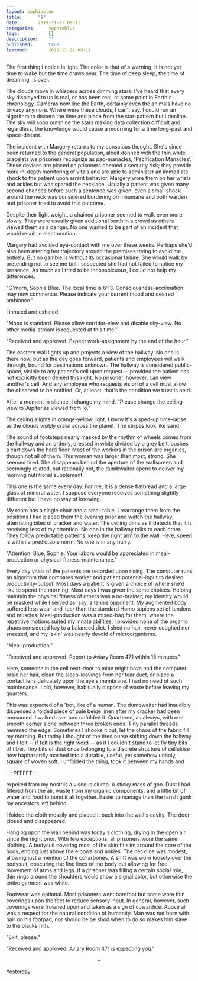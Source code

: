 ```yaml
---
layout:	sophieblue
title:		"9"
date:		2019-11-21 09:11
categories:		sophieblue
tags:			[]
description:	""
published: 		true
lastmod:		2019-11-21 09:11
---
```


The first thing I notice is light. The color is that of a warning; It is not yet time to wake but the time draws near. The time of deep sleep, the time of dreaming, is over.

The clouds move in whispers across dimming stars. I've heard that every sky displayed to us is real, or has been real, at some point in Earth's chronology. Cameras now line the Earth, certainly even the animals have no privacy anymore. Where were these clouds, I can't say. I could run an algorithm to discern the time and place from the star-pattern but I decline. The sky will soon outshine the stars making data collection difficult and regardless, the knowledge would cause a mourning for a time long-past and space-distant. 

The incident with Margery returns to my conscious thought. She's since been returned to the general population, albeit donned with the thin white bracelets we prisoners recognize as pac-manacles; 'Pacification Manacles'. These devices are placed on prisoners deemed a security risk; they provide more in-depth monitoring of vitals and are able to administer an immediate shock to the patient upon errant behavior. Margery wore them on her wrists and ankles but was spared the necklace. Usually a patient was given many second chances before such a sentence was given; even a small shock around the neck was considered bordering on inhumane and both warden and prisoner tried to avoid this outcome. 

Despite their light weight, a chained prisoner seemed to walk even more slowly. They were usually given additional berth in a crowd as others viewed them as a danger. No one wanted to be part of an incident that would result in electrocution.

Margery had avoided eye-contact with me over these weeks. Perhaps she'd also been altering her trajectory around the premises trying to avoid me entirely. But no gamble is without its occasional failure. She would walk by pretending not to see me but I suspected she had not failed to notice my presence. As much as I tried to be inconspicuous, I could not help my differences. 

"G'morn, Sophie Blue. The local time is 6:13. Consciousness-acclimation may now commence. Please indicate your current mood and desired ambiance."

I inhaled and exhaled.

"Mood is standard. Please allow corridor-view and disable sky-view. No other media-stream is requested at this time."

"Received and approved. Expect work-assignment by the end of the hour."

The eastern wall lights up and projects a view of the hallway. No one is there now, but as the day goes forward, patients and employees will walk through, bound for destinations unknown. The hallway is considered public-space, visible to any patient's cell upon request -- provided the patient has not explicitly been denied this right. No prisoner, however, can view another's cell. And any employee who requests vision of a cell must allow the observed to be notified. Or, at least, that's the condition we trust is held.

After a moment in silence, I change my mind. "Please change the ceiling-view to Jupiter as viewed from Io."

The ceiling alights in orange-yellow light. I know it's a sped-up time-lapse as the clouds visibly crawl across the planet. The stripes look like sand.

The sound of footsteps nearly masked by the rhythm of wheels comes from the hallway and an orderly, dressed in white divided by a grey belt, pushes a cart down the hard floor. Most of the workers in the prison are organics, though not all of them. This woman was larger than most, strong. She seemed tired. She disappears behind the aperture of the wallscreen and seemingly related, but rationally not, the dumbwaiter opens to deliver my morning nutritional supplement. 

This one is the same every day. For me, it is a dense flatbread and a large glass of mineral water. I suppose everyone receives something slightly different but I have no way of knowing. 

My room has a single chair and a small table. I rearrange them from the positions I had placed them the evening prior and watch the hallway, alternating bites of cracker and water. The ceiling dims as it detects that it is receiving less of my attention. No one in the hallway talks to each other. They follow predictable patterns, keep the right arm to the wall. Here, speed is within a predictable norm. No one is in any hurry.

"Attention: Blue, Sophie. Your labors would be appreciated in meal-production or physical-fitness-maintenance."

Every day vitals of the patients are recorded upon rising. The computer runs an algorithm that compares worker and patient potential-input to desired productivity-output. Most days a patient is given a choice of where she'd like to spend the morning. Most days I was given the same choices. Helping maintain the physical fitness of others was a no-brainer; my identity would be masked while I served as, say, a tennis opponent. My augmented body suffered less wear-and-tear than the standard Homo sapiens set of tendons and muscles. Meal-production was a mixed-bag for them; where the repetitive motions suited my innate abilities, I provided none of the organic chaos considered key to a balanced diet. I shed no hair, never coughed nor sneezed, and my 'skin' was nearly devoid of microorganisms. 

"Meal-production."

"Received and approved. Report to Aviary Room 471 within 15 minutes."

Here, someone in the cell next-door to mine might have had the computer braid her hair, clean the sleep-leavings from her tear duct, or place a contact lens delicately upon the eye's membrane. I had no need of such maintenance. I did, however, habitually dispose of waste before leaving my quarters.

This was expected of a 'bot, like of a human. The dumbwaiter had inaudibly dispensed a folded piece of pale beige linen after my cracker had been consumed. I walked over and unfolded it. Quartered, as always, with one smooth corner alone between three broken ends. Tiny parallel threads hemmed the edge. Sometimes I shooke it out, let the chaos of the fabric fill my morning. But today I thought of the tired nurse shifting down the hallway and I felt -- if felt is the right word -- as if I couldn't stand to let fly tiny bits of fiber. Tiny bits of dust once belonging to a discrete structure of cellulose now haphazardly mashed into a durable, useful, yet somehow unholy, square of woven soft. I unfolded the thing, took it between my hands and 

---PFFFFT!---

expelled from my nostrils a viscous clump. A sticky mass of goo. Dust I had filtered from the air, waste from my organic components, and a little bit of water and food to bond it all together. Easier to manage than the tarish gunk my ancestors left behind.

I folded the cloth messily and placed it back into the wall's cavity. The door closed and disappeared. 

Hanging upon the wall behind was today's clothing, drying in the open air since the night prior. With few exceptions, all prisoners wore the same clothing. A bodysuit covering most of the skin fit slim around the core of the body, ending just above the elbows and ankles. The neckline was modest, allowing just a mention of the collarbones. A shift was worn loosely over the bodysuit, obscuring the fine lines of the body but allowing for free movement of arms and legs. If a prisoner was filling a certain social role, thin rings around the shoulders would show a signal color, but otherwise the entire garment was white.

Footwear was optional. Most prisoners went barefoot but some wore thin coverings upon the feet to reduce sensory input. In general, however, such coverings were frowned upon and taken as a sign of cowardice. Above all was a respect for the natural condition of humanity. Man was not born with hair on his footpad, nor should he be shod when to do so makes him slave to the blacksmith.

"Exit, please."

"Received and approved. Aviary Room 471 is expecting you."

<center>~</center>

<span class="sb-nav-prev"><a href="{{ '8' | prepend: site.baseurl }}">Yesterday</a></span>

<!--<span class="sb-nav-next"><a href="{{ '10' | prepend: site.baseurl }}">Tomorrow</a></span> -->
